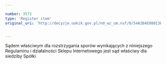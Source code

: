 ```yaml
---

number: 3572
type: 'Register item'
original_uri: 'http://decyzje.uokik.gov.pl/nd_wz_um.nsf/0/54A2B4E98013E845C1257A54003D3B0A?OpenDocument'


---
```


Sądem właściwym dla rozstrzygania sporów wynikających z niniejszego Regulaminu i działalności Sklepu Internetowego jest sąd właściwy dla siedziby Spółki
